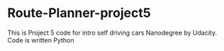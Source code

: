 # Route-Planner-project5
This is Project 5 code for intro self driving cars Nanodegree by Udacity. Code is written Python
